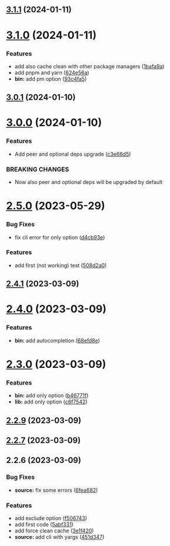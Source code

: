 

## [3.1.1](https://github.com/euberdeveloper/svecchiator/compare/3.1.0...3.1.1) (2024-01-11)

# [3.1.0](https://github.com/euberdeveloper/svecchiator/compare/3.0.1...3.1.0) (2024-01-11)


### Features

* add also cache clean with other package managers ([1bafa9a](https://github.com/euberdeveloper/svecchiator/commit/1bafa9a4b91cc57010befb09f7c95713ef8d373f))
* add pnpm and yarn ([624e56a](https://github.com/euberdeveloper/svecchiator/commit/624e56a9c8e0dcd84b17c570d8eaa75b92d4fac8))
* **bin:** add pm option ([93c4fa5](https://github.com/euberdeveloper/svecchiator/commit/93c4fa503dcfecd6236125011149dea93c0238ab))

## [3.0.1](https://github.com/euberdeveloper/svecchiator/compare/3.0.0...3.0.1) (2024-01-10)

# [3.0.0](https://github.com/euberdeveloper/svecchiator/compare/2.5.0...3.0.0) (2024-01-10)


### Features

* Add peer and optional deps upgrade ([c3e66d5](https://github.com/euberdeveloper/svecchiator/commit/c3e66d53d78f2640e09e51cd1a8499eab82b5c9e))


### BREAKING CHANGES

* Now also peer and optional deps will be upgraded by default

# [2.5.0](https://github.com/euberdeveloper/svecchiator/compare/2.4.1...2.5.0) (2023-05-29)


### Bug Fixes

* fix cli error for only option ([d4cb93e](https://github.com/euberdeveloper/svecchiator/commit/d4cb93e0dd2a61c2f3bc55956bb3f7a90dd341a5))


### Features

* add first (not working) test ([508d2a0](https://github.com/euberdeveloper/svecchiator/commit/508d2a05b8c2003a6d0a36a9b1839622af72ab0c))

## [2.4.1](https://github.com/euberdeveloper/svecchiator/compare/2.4.0...2.4.1) (2023-03-09)

# [2.4.0](https://github.com/euberdeveloper/svecchiator/compare/2.3.0...2.4.0) (2023-03-09)


### Features

* **bin:** add autocompletion ([68efd8e](https://github.com/euberdeveloper/svecchiator/commit/68efd8e7331e1bf79909403485ab89696305ea93))

# [2.3.0](https://github.com/euberdeveloper/svecchiator/compare/2.2.9...2.3.0) (2023-03-09)


### Features

* **bin:** add only option ([b46771f](https://github.com/euberdeveloper/svecchiator/commit/b46771f0239acf42d869533230ee8f4deda8e01a))
* **lib:** add only option ([c6f7542](https://github.com/euberdeveloper/svecchiator/commit/c6f7542ff6f65f63cae60e5fcb9267dac5ad03ad))

## [2.2.9](https://github.com/euberdeveloper/svecchiator/compare/2.2.7...2.2.9) (2023-03-09)

## [2.2.7](https://github.com/euberdeveloper/svecchiator/compare/2.2.6...2.2.7) (2023-03-09)

## 2.2.6 (2023-03-09)


### Bug Fixes

* **source:** fix some errors ([6fea682](https://github.com/euberdeveloper/svecchiator/commit/6fea682125be9ee5461fba2aee800b2167892f40))


### Features

* add exclude option ([f506743](https://github.com/euberdeveloper/svecchiator/commit/f50674379632fa7003186f7ef2e1bf55380d80c9))
* add first code ([5abf331](https://github.com/euberdeveloper/svecchiator/commit/5abf33190592bac630ed7c891ecaaaf7bd40980e))
* add force clean cache ([3e1f420](https://github.com/euberdeveloper/svecchiator/commit/3e1f4209005c5a1d24e5b79f52fef483077b85a1))
* **source:** add cli with yargs ([451d347](https://github.com/euberdeveloper/svecchiator/commit/451d347cc3ffa2a5605cdff8a889af2b7fa69105))